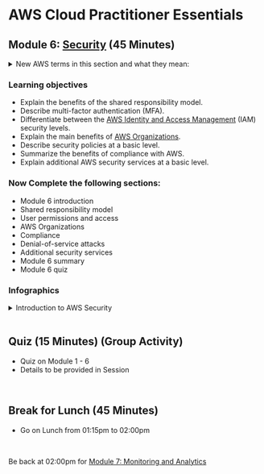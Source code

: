 # AWS Cloud Practitioner Essentials

## Module 6: [Security](https://www.mindmeister.com/map/2768000010) (45 Minutes)

<details class="faq box"><summary>New AWS terms in this section and what they mean:</summary>
<p>

| Term | Category | What it Does |
| --- | --- | --- | 
| Amazon Identity and Access Management (IAM) | Identity | Who can do what? where? and for how long? | 
| Amazon Organizations | Identity | Centrally manage Amazon Accounts |
| Amazon Artifact | Compliance | Compliance Reports and Agreements |
| Amazon Key Management Service (KMS) |  Encryption and Secrets | Encrypt Data | 
| Amazon Shield Standard |  Network | Free DDos protection | 
| Amazon Shield Advanced | Network | Not Free DDos protection |
| Amazon Web Application Firewall (WAF) | Network |  Monitors HTTP and HTTPS requests | 
| Amazon Inspector | Detection and Investigation | Scans for vulnerabilities |
| Amazon GuardDuty | Detection and Investigation | Notifies you of threats |

</p>
</details>

### Learning objectives
* Explain the benefits of the shared responsibility model.
* Describe multi-factor authentication (MFA).
* Differentiate between the [AWS Identity and Access Management](https://aws.amazon.com/iam/) (IAM) security levels.
* Explain the main benefits of [AWS Organizations](https://aws.amazon.com/organizations/).
* Describe security policies at a basic level.
* Summarize the benefits of compliance with AWS.
* Explain additional AWS security services at a basic level.

### Now Complete the following sections:
* Module 6 introduction
* Shared responsibility model
* User permissions and access
* AWS Organizations
* Compliance
* Denial-of-service attacks
* Additional security services
* Module 6 summary
* Module 6 quiz

### Infographics 
<details class="faq box"><summary>Introduction to AWS Security</summary>
<p>

![image](https://user-images.githubusercontent.com/18049790/228769420-67566625-0e59-46d7-a85a-aaec5c63fe16.png)

</p>
</details>
<br>

## Quiz (15 Minutes) (Group Activity)
* Quiz on Module 1 - 6
* Details to be provided in Session
<br>

## Break for Lunch (45 Minutes)
* Go on Lunch from 01:15pm to 02:00pm
<br>

Be back at 02:00pm for [Module 7: Monitoring and Analytics](https://github.com/jamesbuckett/aws-cloud-practitioner-essentials/blob/main/05-fifth-time-block.md)